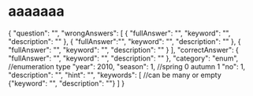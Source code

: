 # aaaaaaa
{
	"question": "",
	"wrongAnswers": [
		{
			"fullAnswer": "",
			"keyword": "",
			"description": ""
		},
		{
			"fullAnswer":"",
			"keyword": "",
			"description": ""
		},
		{
			"fullAnswer": "",
			"keyword": "",
			"description": ""
		}
	],
	"correctAnswer": {
		"fullAnswer": "",
		"keyword": "",
		"description": ""
	}, 
	"category": "enum", //enumeration type
	"year": 2010,
	"season": 1, //spring 0 autumn 1
	"no": 1,
	"description": "",
	"hint": "",
	"keywords": [ //can be many or empty
		{"keyword": "", "description": ""}
	]
}